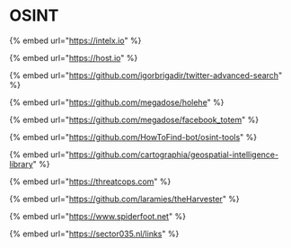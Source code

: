 # OSINT

{% embed url="https://intelx.io" %}

{% embed url="https://host.io" %}

{% embed url="https://github.com/igorbrigadir/twitter-advanced-search" %}

{% embed url="https://github.com/megadose/holehe" %}

{% embed url="https://github.com/megadose/facebook_totem" %}

{% embed url="https://github.com/HowToFind-bot/osint-tools" %}

{% embed url="https://github.com/cartographia/geospatial-intelligence-library" %}

{% embed url="https://threatcops.com" %}

{% embed url="https://github.com/laramies/theHarvester" %}

{% embed url="https://www.spiderfoot.net" %}

{% embed url="https://sector035.nl/links" %}
